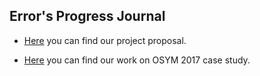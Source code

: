  ## Error's Progress Journal
  
+ [Here](life1.html) you can find our project proposal.
 
+ [Here](case_study1.html) you can find our work on OSYM 2017 case study.
